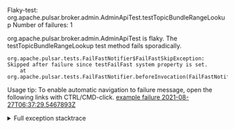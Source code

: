         
Flaky-test: org.apache.pulsar.broker.admin.AdminApiTest.testTopicBundleRangeLookup
Number of failures: 1

org.apache.pulsar.broker.admin.AdminApiTest is flaky. The testTopicBundleRangeLookup test method fails sporadically.

```
org.apache.pulsar.tests.FailFastNotifier$FailFastSkipException: Skipped after failure since testFailFast system property is set.
	at org.apache.pulsar.tests.FailFastNotifier.beforeInvocation(FailFastNotifier.java:88)

```

Usage tip: To enable automatic navigation to failure message, open the following links with CTRL/CMD-click.
[example failure 2021-08-27T06:37:29.5467893Z](https://github.com/apache/pulsar/runs/3440411059?check_suite_focus=true#step:9:1689)


<details>
<summary>Full exception stacktrace</summary>
<code><pre>
org.apache.pulsar.tests.FailFastNotifier$FailFastSkipException: Skipped after failure since testFailFast system property is set.
	at org.apache.pulsar.tests.FailFastNotifier.beforeInvocation(FailFastNotifier.java:88)

</pre></code>
</details>


